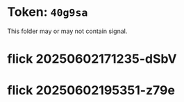 # Token: `40g9sa`

This folder may or may not contain signal.
# flick 20250602171235-dSbV
# flick 20250602195351-z79e
